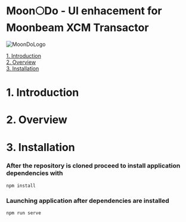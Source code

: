 # Moon🌕️Do - UI enhacement for Moonbeam XCM Transactor

![MoonDoLogo](https://user-images.githubusercontent.com/55763425/188012784-886be693-17f3-495d-be2f-1e19e6496dca.png)

[1. Introduction](#1-introduction)<br />
[2. Overview](#2-overview)<br />
[3. Installation](#3-installation)<br />


# 1. Introduction


# 2. Overview


# 3. Installation
### After the repository is cloned proceed to install application dependencies with
```
npm install
```

### Launching application after dependencies are installed
```
npm run serve
```
